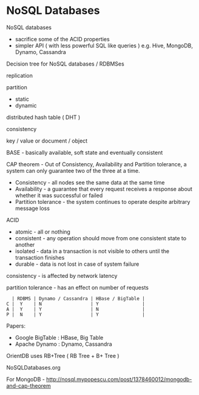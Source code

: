 # NoSQL Databases

NoSQL databases

 - sacrifice some of the ACID properties
 - simpler API ( with less powerful SQL like queries ) e.g. Hive, MongoDB, Dynamo, Cassandra

Decision tree for NoSQL databases / RDBMSes

replication

partition

 - static
 - dynamic

distributed hash table ( DHT ) 

consistency

key / value or document / object

BASE - basically available, soft state and eventually consistent

CAP theorem - Out of Consistency, Availability and Partition tolerance, a system can only guarantee two of the three at a time.

 - Consistency - all nodes see the same data at the same time
 - Availability - a guarantee that every request receives a response about whether it was successful or failed
 - Partition tolerance - the system continues to operate despite arbitrary message loss

ACID

 - atomic - all or nothing
 - consistent - any operation should move from one consistent state to another
 - isolated - data in a transaction is not visible to others until the transaction finishes
 - durable - data is not lost in case of system failure

consistency - is affected by network latency

partition tolerance - has an effect on number of requests

      | RDBMS | Dynamo / Cassandra | HBase / BigTable |
    C |  Y    | N                  | Y                |
    A |  Y    | Y                  | N                |
    P |  N    | Y                  | Y                |
    


Papers:

 - Google BigTable : HBase, Big Table
 - Apache Dynamo : Dynamo, Cassandra

OrientDB uses RB+Tree ( RB Tree + B+ Tree )

NoSQLDatabases.org

For MongoDB - http://nosql.mypopescu.com/post/1378460012/mongodb-and-cap-theorem
